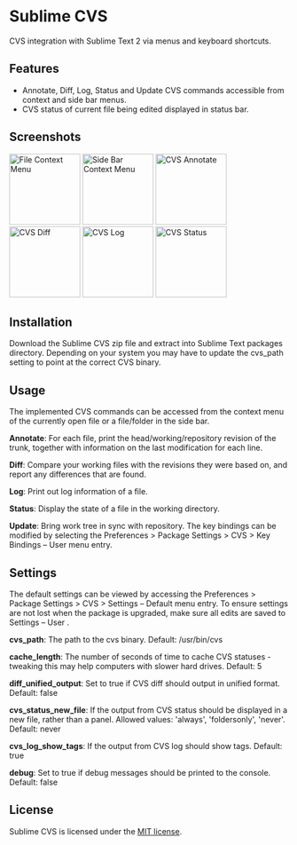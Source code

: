 Sublime CVS
============
CVS integration with Sublime Text 2 via menus and keyboard shortcuts.

Features
--------
- Annotate, Diff, Log, Status and Update CVS commands accessible from context and side bar menus.
- CVS status of current file being edited displayed in status bar.

Screenshots
-----------

<img alt="File Context Menu" src="https://raw.github.com/brianhornsby/www_brianhornsby_com/master/img/sublime_cvs_file_context_menu.png" height="128"/>
<img alt="Side Bar Context Menu" src="https://raw.github.com/brianhornsby/www_brianhornsby_com/master/img/sublime_cvs_side_bar_context_menu.png" height="128"/>
<img alt="CVS Annotate" src="https://raw.github.com/brianhornsby/www_brianhornsby_com/master/img/sublime_cvs_file_annotate.png" height="128"/>
<img alt="CVS Diff" src="https://raw.github.com/brianhornsby/www_brianhornsby_com/master/img/sublime_cvs_file_diff.png" height="128"/>
<img alt="CVS Log" src="https://raw.github.com/brianhornsby/www_brianhornsby_com/master/img/sublime_cvs_file_log.png" height="128"/>
<img alt="CVS Status" src="https://raw.github.com/brianhornsby/www_brianhornsby_com/master/img/sublime_cvs_file_status.png" height="128"/>

Installation
------------
Download the Sublime CVS zip file and extract into Sublime Text packages directory. Depending on your system you may have to update the cvs_path setting to point at the correct CVS binary.

Usage
-----
The implemented CVS commands can be accessed from the context menu of the currently open file or a file/folder in the side bar.

**Annotate**: For each file, print the head/working/repository revision of the trunk, together with information on the last modification for each line.

**Diff**: Compare your working files with the revisions they were based on, and report any differences that are found.

**Log**: Print out log information of a file.

**Status**: Display the state of a file in the working directory.

**Update**: Bring work tree in sync with repository. The key bindings can be modified by selecting the Preferences > Package Settings > CVS > Key Bindings – User menu entry.

Settings
--------
The default settings can be viewed by accessing the Preferences > Package Settings > CVS > Settings – Default menu entry. To ensure settings are not lost when the package is upgraded, make sure all edits are saved to Settings – User .

**cvs_path**: The path to the cvs binary. Default: /usr/bin/cvs

**cache_length**: The number of seconds of time to cache CVS statuses - tweaking this may help computers with slower hard drives. Default: 5

**diff_unified_output**: Set to true if CVS diff should output in unified format. Default: false

**cvs_status_new_file**: If the output from CVS status should be displayed in a new file, rather than a panel. Allowed values: 'always', 'foldersonly', 'never'. Default: never

**cvs_log_show_tags**: If the output from CVS log should show tags. Default: true

**debug**: Set to true if debug messages should be printed to the console. Default: false

License
-------
Sublime CVS is licensed under the [MIT license](https://raw.github.com/brianhornsby/sublime_cvs/master/LICENSE.txt).
